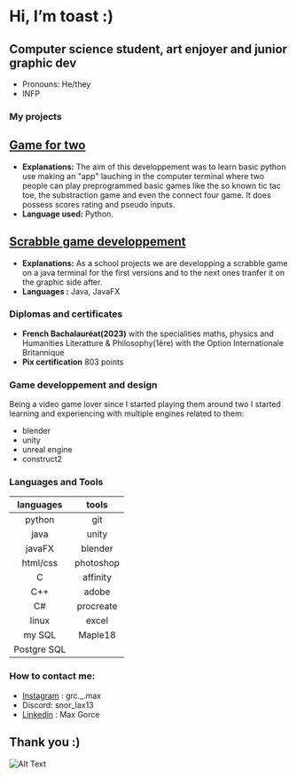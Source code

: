 # Hi, I’m toast :)
## Computer science student, art enjoyer and junior graphic dev
* Pronouns: He/they
* INFP
### My projects
[Game for two](https://github.com/mgorce4/gamefor2.git)
-------------------------------------------------------
*  __Explanations:__ The aim of this developpement was to learn basic python use making an "app" lauching in the computer terminal where two people can play preprogrammed basic games like the so known tic tac toe, the substraction game and even the connect four game. It does possess scores rating and pseudo inputs.
*  __Language used:__ Python.


[Scrabble game developpement](https://github.com/mgorce4/scrabble.git)
----------------------------------------------------------------------
* __Explanations:__ As a school projects we are developping a scrabble game on a java terminal for the first versions and to the next ones tranfer it on the graphic side after.
*  __Languages :__ Java, JavaFX

### Diplomas and certificates
* __French Bachalauréat(2023)__ with the specialities maths, physics and Humanities Literatture & Philosophy(1ère) with the Option Internationale Britannique
* __Pix certification__ 803 points

### Game developpement and design
Being a video game lover since I started playing them around two I started learning and experiencing with multiple engines related to them:
* blender
* unity
* unreal engine
* construct2

### Languages and Tools
| languages | **tools** |
| :---: | :---: |
| python | git |
| java | unity |
| javaFX | blender |
| html/css | photoshop |
| C | affinity |
| C++ | adobe |
| C# | procreate |
| linux | excel |
| my SQL | Maple18 |
| Postgre SQL |


### How to contact me:
* [Instagram](https://www.instagram.com/grc._.max?igsh=MXI2c2EwNXNhZWt6NQ%3D%3D&utm_source=qr) : grc._.max
* Discord: snor_lax13
* [Linkedin](https://fr.linkedin.com/in/max-gorce-b547782a1/fr) : Max Gorce

  
## Thank you :)
![Alt Text](https://media.giphy.com/media/vFKqnCdLPNOKc/giphy.gif)
